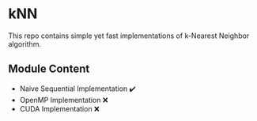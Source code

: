 # kNN 
 This repo contains simple yet fast implementations of k-Nearest Neighbor algorithm.
 
 ## Module Content 
- Naive Sequential Implementation ✔️
- OpenMP Implementation ❌
- CUDA Implementation ❌
